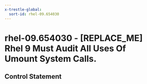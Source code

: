 ```yaml
---
x-trestle-global:
  sort-id: rhel-09.654030
---
```


# rhel-09.654030 - \[REPLACE_ME\] Rhel 9 Must Audit All Uses Of Umount System Calls.

## Control Statement
